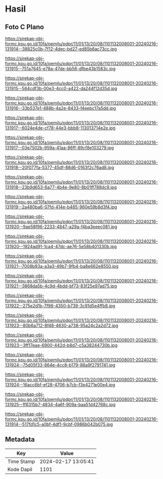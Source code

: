 # Hasil

## Foto C Plano

https://sirekap-obj-formc.kpu.go.id/10fa/pemilu/pdpr/11/01/13/20/08/1101132008001-20240216-131914--38825c0b-7f12-4dec-bd27-ed85b6ac73cc.jpg

https://sirekap-obj-formc.kpu.go.id/10fa/pemilu/pdpr/11/01/13/20/08/1101132008001-20240216-131915--751a7645-e78a-47de-bb56-dfbe43b1583c.jpg

https://sirekap-obj-formc.kpu.go.id/10fa/pemilu/pdpr/11/01/13/20/08/1101132008001-20240216-131915--564cdf3b-00e3-4cc0-a422-da244f12d35d.jpg

https://sirekap-obj-formc.kpu.go.id/10fa/pemilu/pdpr/11/01/13/20/08/1101132008001-20240216-131916--33b537e1-488b-4a2e-8433-f4eebc17a5dd.jpg

https://sirekap-obj-formc.kpu.go.id/10fa/pemilu/pdpr/11/01/13/20/08/1101132008001-20240216-131917--6024e4de-cf78-44e3-bbb8-113013714e2e.jpg

https://sirekap-obj-formc.kpu.go.id/10fa/pemilu/pdpr/11/01/13/20/08/1101132008001-20240216-131917--03e7502b-959a-41aa-86ff-89cf8e103279.jpg

https://sirekap-obj-formc.kpu.go.id/10fa/pemilu/pdpr/11/01/13/20/08/1101132008001-20240216-131918--20f077fa-5377-45df-88d6-0163f2c76ad8.jpg

https://sirekap-obj-formc.kpu.go.id/10fa/pemilu/pdpr/11/01/13/20/08/1101132008001-20240216-131918--23b9d653-6a77-4b4e-9e80-8b01ff788dc9.jpg

https://sirekap-obj-formc.kpu.go.id/10fa/pemilu/pdpr/11/01/13/20/08/1101132008001-20240216-131919--2a480ba6-07fd-414e-b485-960e59b8d3f4.jpg

https://sirekap-obj-formc.kpu.go.id/10fa/pemilu/pdpr/11/01/13/20/08/1101132008001-20240216-131920--9ae58f96-2233-4847-a29a-f4ba3eeec081.jpg

https://sirekap-obj-formc.kpu.go.id/10fa/pemilu/pdpr/11/01/13/20/08/1101132008001-20240216-131920--1924ad91-1ca4-47dc-ae76-5e58b401330b.jpg

https://sirekap-obj-formc.kpu.go.id/10fa/pemilu/pdpr/11/01/13/20/08/1101132008001-20240216-131921--7008b93a-a3a3-49b7-9fb4-ba8e662e8550.jpg

https://sirekap-obj-formc.kpu.go.id/10fa/pemilu/pdpr/11/01/13/20/08/1101132008001-20240216-131921--3868da5b-4c9d-4bdd-bf73-83f25e97ad75.jpg

https://sirekap-obj-formc.kpu.go.id/10fa/pemilu/pdpr/11/01/13/20/08/1101132008001-20240216-131922--275e2d1b-7f98-4350-b739-3c91d5e4ffb8.jpg

https://sirekap-obj-formc.kpu.go.id/10fa/pemilu/pdpr/11/01/13/20/08/1101132008001-20240216-131923--80b6a712-8f48-4630-a738-95a24c2a2d72.jpg

https://sirekap-obj-formc.kpu.go.id/10fa/pemilu/pdpr/11/01/13/20/08/1101132008001-20240216-131923--3ff17eae-6900-442d-b8d7-c5a38244730b.jpg

https://sirekap-obj-formc.kpu.go.id/10fa/pemilu/pdpr/11/01/13/20/08/1101132008001-20240216-131924--75d05f33-864e-4cc8-b179-88a9f2791741.jpg

https://sirekap-obj-formc.kpu.go.id/10fa/pemilu/pdpr/11/01/13/20/08/1101132008001-20240216-131924--16acc6bf-ef28-4706-b7cb-f3e4271e00e4.jpg

https://sirekap-obj-formc.kpu.go.id/10fa/pemilu/pdpr/11/01/13/20/08/1101132008001-20240216-131925--ff8315b7-4834-4a6f-909a-baa51d42768c.jpg

https://sirekap-obj-formc.kpu.go.id/10fa/pemilu/pdpr/11/01/13/20/08/1101132008001-20240216-131914--517fd1c5-a0bf-4df1-9cbf-0986b042b075.jpg


## Metadata

| Key        | Value               |
| ---------- | ------------------- |
| Time Stamp | 2024-02-17 13:05:41 |
| Kode Dapil | 1101                |



